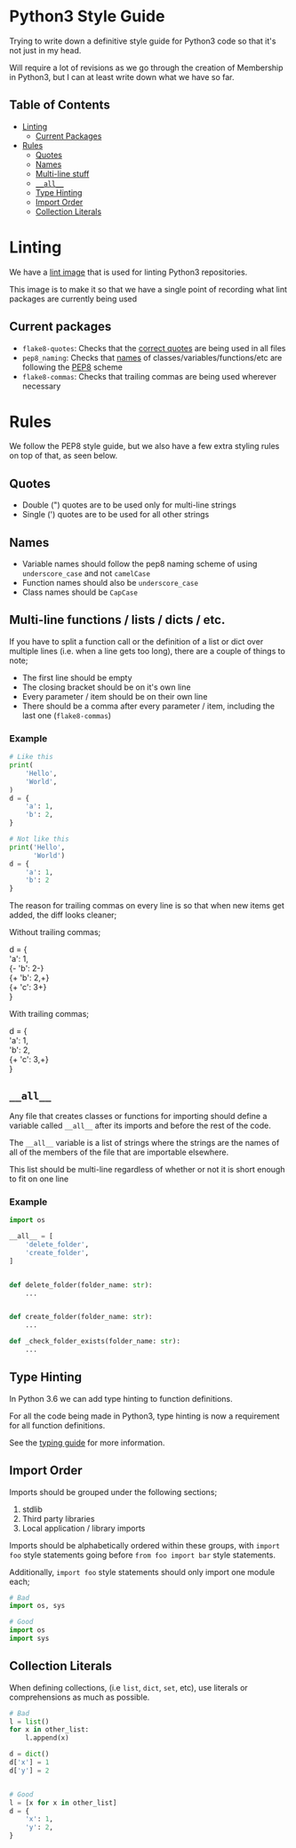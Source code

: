 # Python3 Style Guide

Trying to write down a definitive style guide for Python3 code so that it's not just in my head.

Will require a lot of revisions as we go through the creation of Membership in Python3, but I can at least write down what we have so far.

## Table of Contents
- [Linting](#linting)
    - [Current Packages](#current-packages)
- [Rules](#rules)
    - [Quotes](#quotes)
    - [Names](#names)
    - [Multi-line stuff](#multi-line-functions-lists-dicts-etc)
    - [`__all__`](#__all__)
    - [Type Hinting](#type-hinting)
    - [Import Order](#import-order)
    - [Collection Literals](#collection-literals)

# Linting
We have a [lint image](https://hub.docker.com/repository/docker/cloudcix/lint) that is used for linting Python3 repositories.

This image is to make it so that we have a single point of recording what lint packages are currently being used

## Current packages
- `flake8-quotes`: Checks that the [correct quotes](#quotes) are being used in all files
- `pep8_naming`: Checks that [names](#names) of classes/variables/functions/etc are following the [PEP8](https://www.python.org/dev/peps/pep-0008/) scheme
- `flake8-commas`: Checks that trailing commas are being used wherever necessary

# Rules
We follow the PEP8 style guide, but we also have a few extra styling rules on top of that, as seen below.

## Quotes
* Double (") quotes are to be used only for multi-line strings
* Single (') quotes are to be used for all other strings

## Names
- Variable names should follow the pep8 naming scheme of using `underscore_case` and not `camelCase`
- Function names should also be `underscore_case`
- Class names should be `CapCase`

## Multi-line functions / lists / dicts / etc.
If you have to split a function call or the definition of a list or dict over multiple lines (i.e. when a line gets too long), there are a couple of things to note;

- The first line should be empty
- The closing bracket should be on it's own line
- Every parameter / item should be on their own line
- There should be a comma after every parameter / item, including the last one (`flake8-commas`)

### Example
```python
# Like this
print(
    'Hello',
    'World',
)
d = {
    'a': 1,
    'b': 2,
}

# Not like this
print('Hello',
      'World')
d = {
    'a': 1,
    'b': 2
}
```

The reason for trailing commas on every line is so that when new items get added, the diff looks cleaner;

Without trailing commas;

d = {  
    'a': 1,  
{-    'b': 2-}  
{+    'b': 2,+}  
{+    'c': 3+}  
}  

With trailing commas;

d = {  
    'a': 1,  
    'b': 2,   
{+    'c': 3,+}  
}  

## `__all__`
Any file that creates classes or functions for importing should define a variable called `__all__` after its imports and before the rest of the code.

The `__all__` variable is a list of strings where the strings are the names of all of the members of the file that are importable elsewhere.

This list should be multi-line regardless of whether or not it is short enough to fit on one line

### Example
```python
import os

__all__ = [
    'delete_folder',
    'create_folder',
]


def delete_folder(folder_name: str):
    ...


def create_folder(folder_name: str):
    ...

def _check_folder_exists(folder_name: str):
    ...
```

## Type Hinting
In Python 3.6 we can add type hinting to function definitions.

For all the code being made in Python3, type hinting is now a requirement for all function definitions.

See the [typing guide](https://docs.python.org/3.6/library/typing.html) for more information.

## Import Order
Imports should be grouped under the following sections;
1. stdlib
2. Third party libraries
3. Local application / library imports

Imports should be alphabetically ordered within these groups, with `import foo` style statements going before `from foo import bar` style statements.

Additionally, `import foo` style statements should only import one module each;
```python
# Bad
import os, sys

# Good
import os
import sys
```

## Collection Literals
When defining collections, (i.e `list`, `dict`, `set`, etc), use literals or comprehensions as much as possible.

```python
# Bad
l = list()
for x in other_list:
    l.append(x)

d = dict()
d['x'] = 1
d['y'] = 2


# Good
l = [x for x in other_list]
d = {
    'x': 1,
    'y': 2,
}
```